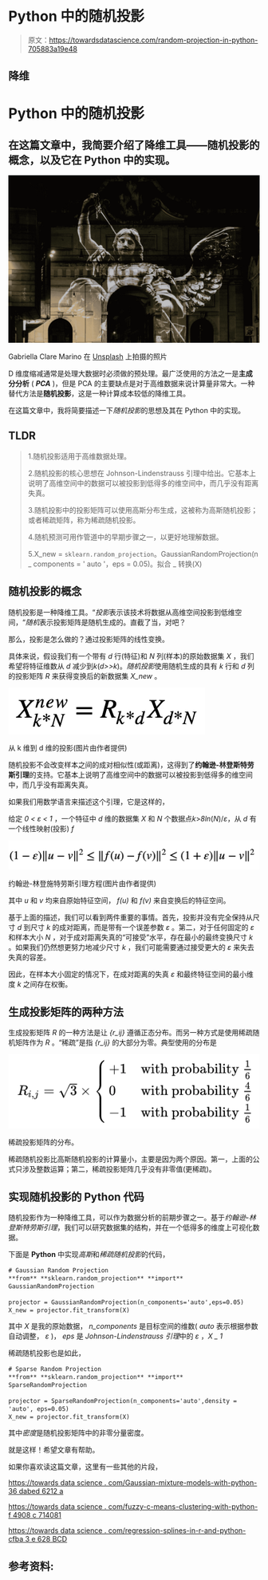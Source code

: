 # Python 中的随机投影

> 原文：<https://towardsdatascience.com/random-projection-in-python-705883a19e48>

## 降维

# Python 中的随机投影

## 在这篇文章中，我简要介绍了降维工具——随机投影的概念，以及它在 Python 中的实现。

![](img/0fb634137d1d5165647cfc7dc30561b3.png)

Gabriella Clare Marino 在 [Unsplash](https://unsplash.com?utm_source=medium&utm_medium=referral) 上拍摄的照片

D 维度缩减通常是处理大数据时必须做的预处理。最广泛使用的方法之一是**主成分分析** ( ***PCA*** )，但是 PCA 的主要缺点是对于高维数据来说计算量非常大。一种替代方法是**随机投影**，这是一种计算成本较低的降维工具。

在这篇文章中，我将简要描述一下*随机投影*的思想及其在 Python 中的实现。

## TLDR

> 1.随机投影适用于高维数据处理。
> 
> 2.随机投影的核心思想在 Johnson-Lindenstrauss 引理中给出。它基本上说明了高维空间中的数据可以被投影到低得多的维空间中，而几乎没有距离失真。
> 
> 3.随机投影中的投影矩阵可以使用高斯分布生成，这被称为高斯随机投影；或者稀疏矩阵，称为稀疏随机投影。
> 
> 4.随机预测可用作管道中的早期步骤之一，以更好地理解数据。
> 
> 5.X_new = `sklearn.random_projection`。GaussianRandomProjection(n _ components = ' auto '，eps = 0.05)。拟合 _ 转换(X)

## 随机投影的概念

随机投影是一种降维工具。“*投影*表示该技术将数据从高维空间投影到低维空间，“*随机*表示投影矩阵是随机生成的。直截了当，对吧？

那么，投影是怎么做的？通过投影矩阵的线性变换。

具体来说，假设我们有一个带有 *d* 行(特征)和 *N* 列(样本)的原始数据集 *X* ，我们希望将特征维数从 *d* 减少到*k*(*d>>k*)。*随机投影*使用随机生成的具有 *k* 行和 *d* 列的投影矩阵 *R* 来获得变换后的新数据集 *X_new* 。

![](img/3bd3aa4d8d7a63fe05d1a0fe23a7d3ee.png)

从 k 维到 d 维的投影(图片由作者提供)

随机投影不会改变样本之间的成对相似性(或距离)，这得到了**约翰逊-林登斯特劳斯引理**的支持。它基本上说明了高维空间中的数据可以被投影到低得多的维空间中，而几乎没有距离失真。

如果我们用数学语言来描述这个引理，它是这样的，

给定 *0 < ε < 1* ，一个特征中 *d* 维的数据集 *X* 和 *N* 个数据点*k*>*8ln*(*N*)/*ε*，从 *d* 有一个线性映射(投影) *f*

![](img/1389b28becd69c3aa71842ff5ad39f81.png)

约翰逊-林登施特劳斯引理方程(图片由作者提供)

其中 *u* 和 *v* 均来自原始特征空间， *f(u)* 和 *f(v)* 来自变换后的特征空间。

基于上面的描述，我们可以看到两件重要的事情。首先，投影并没有完全保持从尺寸 *d* 到尺寸 *k* 的成对距离，而是带有一个误差参数 *ε* 。第二，对于任何固定的 *ε* 和样本大小 *N* ，对于成对距离失真的“可接受”水平，存在最小的最终变换尺寸 *k* 。如果我们仍然想更努力地减少尺寸 *k* ，我们可能需要通过接受更大的 *ε* 来失去失真的容差。

因此，在样本大小固定的情况下，在成对距离的失真 *ε* 和最终特征空间的最小维度 *k* 之间存在权衡。

## 生成投影矩阵的两种方法

生成投影矩阵 *R* 的一种方法是让 *{r_ij}* 遵循正态分布。而另一种方式是使用稀疏随机矩阵作为 *R* 。“稀疏”是指 *{r_ij}* 的大部分为零。典型使用的分布是

![](img/8d44d86e46e559f279b7ce53aea08170.png)

稀疏投影矩阵的分布。

稀疏随机投影比高斯随机投影的计算量小，主要是因为两个原因。第一，上面的公式只涉及整数运算；第二，稀疏投影矩阵几乎没有非零值(更稀疏)。

## 实现随机投影的 Python 代码

随机投影作为一种降维工具，可以作为数据分析的前期步骤之一。基于*约翰逊-林登斯特劳斯引理*，我们可以研究数据集的结构，并在一个低得多的维度上可视化数据。

下面是 **Python** 中实现*高斯*和*稀疏随机投影*的代码，

```
# Gaussian Random Projection
**from** **sklearn.random_projection** **import** GaussianRandomProjection

projector = GaussianRandomProjection(n_components='auto',eps=0.05)
X_new = projector.fit_transform(X) 
```

其中 *X* 是我的原始数据， *n_components* 是目标空间的维数( *auto* 表示根据参数自动调整， *ε* )， *eps* 是 *Johnson-Lindenstrauss 引理*中的 *ε* ，*X _ 1*

稀疏随机投影也是如此，

```
# Sparse Random Projection
**from** **sklearn.random_projection** **import** SparseRandomProjection

projector = SparseRandomProjection(n_components='auto',density = 'auto', eps=0.05)
X_new = projector.fit_transform(X)
```

其中*密度*是随机投影矩阵中的非零分量密度。

就是这样！希望文章有帮助。

如果你喜欢读这篇文章，这里有一些其他的片段，

[https://towards data science . com/Gaussian-mixture-models-with-python-36 dabed 6212 a](/gaussian-mixture-models-with-python-36dabed6212a)

[https://towards data science . com/fuzzy-c-means-clustering-with-python-f 4908 c 714081](/fuzzy-c-means-clustering-with-python-f4908c714081)

[https://towards data science . com/regression-splines-in-r-and-python-cfba 3 e 628 BCD](/regression-splines-in-r-and-python-cfba3e628bcd)

## 参考资料:

[](https://en.wikipedia.org/wiki/Random_projection)    [](https://scikit-learn.org/stable/modules/generated/sklearn.random_projection.GaussianRandomProjection.html)  [](https://scikit-learn.org/stable/modules/generated/sklearn.random_projection.SparseRandomProjection.html#sklearn.random_projection.SparseRandomProjection) 